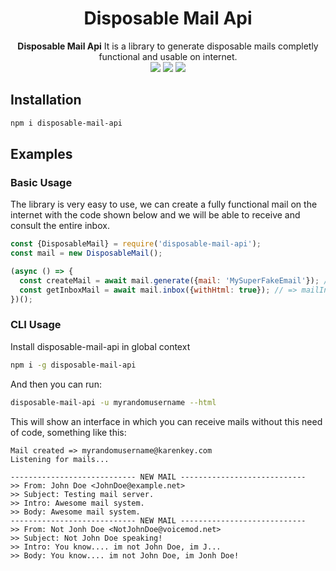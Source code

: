 <div align="center">
 <h1>Disposable Mail Api</h1>
    <span><strong>Disposable Mail Api</strong> It is a library to generate disposable mails completly functional and usable on internet.</span><br />
    <img src="https://img.shields.io/badge/NodeJS-14.13.0-green"> 
    <img src="https://img.shields.io/badge/License-MIT-blue">
    <img src="https://img.shields.io/badge/Version-0.0.1-blue">
</div>

## Installation
```bash
npm i disposable-mail-api
```

## Examples
### Basic Usage
The library is very easy to use, we can create a fully functional mail on the internet with the code shown below and we will be able to receive and consult the entire inbox.
```js
const {DisposableMail} = require('disposable-mail-api');
const mail = new DisposableMail();

(async () => {
  const createMail = await mail.generate({mail: 'MySuperFakeEmail'}); // => {addres: 'mysuperfakeemail@kerenkey.com'}
  const getInboxMail = await mail.inbox({withHtml: true}); // => mailInbox: [{from: [{address: 'SomeEmail@SomeDomain.com', name: 'John Doe'}], intro: 'Mail content!', subject: 'important mail'}]
})();
```

### CLI Usage
Install disposable-mail-api in global context
```bash
npm i -g disposable-mail-api
```

And then you can run:

```bash
disposable-mail-api -u myrandomusername --html
```

This will show an interface in which you can receive mails without this need of code, something like this:

```plaintext
Mail created => myrandomusername@karenkey.com
Listening for mails...

---------------------------- NEW MAIL ----------------------------
>> From: John Doe <JohnDoe@example.net>
>> Subject: Testing mail server.
>> Intro: Awesome mail system.
>> Body: Awesome mail system.
---------------------------- NEW MAIL ----------------------------
>> From: Not Jonh Doe <NotJohnDoe@voicemod.net>
>> Subject: Not John Doe speaking!
>> Intro: You know.... im not John Doe, im J...
>> Body: You know.... im not John Doe, im Jonh Doe!
```